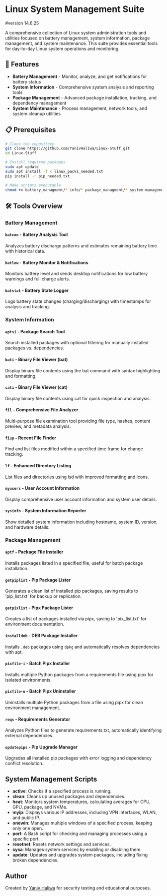 # Linux System Management Suite

#version 14.6.25

A comprehensive collection of Linux system administration tools and utilities focused on battery management, system information, package management, and system maintenance. This suite provides essential tools for day-to-day Linux system operations and monitoring.

## 🚀 Features

- **Battery Management** - Monitor, analyze, and get notifications for battery status
- **System Information** - Comprehensive system analysis and reporting tools  
- **Package Management** - Advanced package installation, tracking, and dependency management
- **System Maintenance** - Process management, network tools, and system cleanup utilities

## 📋 Prerequisites

```bash
# Clone the repository
git clone https://github.com/YanivHaliwa/Linux-Stuff.git
cd Linux-Stuff

# Install required packages
sudo apt update
sudo apt install -f < linux_packs_needed.txt
pip install -r pip_needed.txt

# Make scripts executable
chmod +x battery_managment/* info/* package_managment/* system-management-scripts/*
```

## 🛠️ Tools Overview

### Battery Management

#### `batcon` - Battery Analysis Tool
Analyzes battery discharge patterns and estimates remaining battery time with historical data.

#### `batlow` - Battery Monitor & Notifications  
Monitors battery level and sends desktop notifications for low battery warnings and full charge alerts.

#### `batstat` - Battery State Logger
Logs battery state changes (charging/discharging) with timestamps for analysis and tracking.

### System Information

#### `aptsi` - Package Search Tool
Search installed packages with optional filtering for manually installed packages vs. dependencies.

#### `bati` - Binary File Viewer (bat)
Display binary file contents using the bat command with syntax highlighting and formatting.

#### `cati` - Binary File Viewer (cat)
Display binary file contents using cat for quick inspection and analysis.

#### `fil` - Comprehensive File Analyzer
Multi-purpose file examination tool providing file type, hashes, content preview, and metadata analysis.

#### `fiup` - Recent File Finder
Find and list files modified within a specified time frame for change tracking.

#### `lf` - Enhanced Directory Listing
List files and directories using lsd with improved formatting and icons.

#### `myusers` - User Account Information
Display comprehensive user account information and system user details.

#### `sysinfo` - System Information Reporter
Show detailed system information including hostname, system ID, version, and hardware details.

### Package Management

#### `aptf` - Package File Installer
Installs packages listed in a specified file, useful for batch package installation.

#### `getpiplist` - Pip Package Lister
Generates a clean list of installed pip packages, saving results to 'pip_list.txt' for backup or replication.

#### `getpixlist` - Pipx Package Lister  
Creates a list of packages installed via pipx, saving to 'pix_list.txt' for environment documentation.

#### `installdeb` - DEB Package Installer
Installs `.deb` packages using `dpkg` and automatically resolves dependencies with apt.

#### `pixfile-i` - Batch Pipx Installer
Installs multiple Python packages from a requirements file using pipx for isolated environments.

#### `pixfile-u` - Batch Pipx Uninstaller
Uninstalls multiple Python packages from a file using pipx for clean environment management.

#### `reqs` - Requirements Generator
Analyzes Python files to generate requirements.txt, automatically identifying external dependencies.

#### `updatepips` - Pip Upgrade Manager
Upgrades all installed pip packages with error logging and dependency conflict resolution.

## System Management Scripts

- **active**: Checks if a specified process is running.
- **clean**: Cleans up unused packages and dependencies.
- **heat**: Monitors system temperatures, calculating averages for CPU, GPU, package, and NVMe.
- **myip**: Displays various IP addresses, including VPN interfaces, WLAN, and public IP.
- **onewin**: Manages multiple windows of a specified process, keeping only one open.
- **port**: A Bash script for checking and managing processes using a specific port.
- **resetnet**: Resets network settings and services.
- **sysa**: Manages system services by enabling or disabling them.
- **update**: Updates and upgrades system packages, including fixing broken dependencies.

## Author

Created by [Yaniv Haliwa](https://github.com/YanivHaliwa) for security testing and educational purposes.
